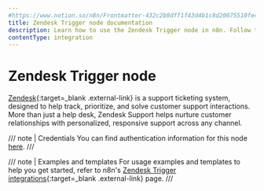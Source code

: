 ```yaml
---
#https://www.notion.so/n8n/Frontmatter-432c2b8dff1f43d4b1c8d20075510fe4
title: Zendesk Trigger node documentation
description: Learn how to use the Zendesk Trigger node in n8n. Follow technical documentation to integrate Zendesk Trigger node into your workflows.
contentType: integration
---
```


# Zendesk Trigger node

[Zendesk](https://www.zendesk.com/){:target=_blank .external-link} is a support ticketing system, designed to help track, prioritize, and solve customer support interactions. More than just a help desk, Zendesk Support helps nurture customer relationships with personalized, responsive support across any channel.

/// note | Credentials
You can find authentication information for this node [here](/integrations/builtin/credentials/zendesk/).
///

///  note  | Examples and templates
For usage examples and templates to help you get started, refer to n8n's [Zendesk Trigger integrations](https://n8n.io/integrations/zendesk-trigger/){:target=_blank .external-link} page.
///
